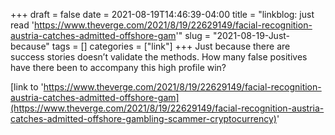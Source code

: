 +++draft = falsedate = 2021-08-19T14:46:39-04:00title = "linkblog: just read 'https://www.theverge.com/2021/8/19/22629149/facial-recognition-austria-catches-admitted-offshore-gam'"slug = "2021-08-19-Just-because"tags = []categories = ["link"]+++Just because there are success stories doesn’t validate the methods. How many false positives have there been to accompany this high profile win? [link to 'https://www.theverge.com/2021/8/19/22629149/facial-recognition-austria-catches-admitted-offshore-gam](https://www.theverge.com/2021/8/19/22629149/facial-recognition-austria-catches-admitted-offshore-gambling-scammer-cryptocurrency)'
